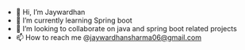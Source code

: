 - 👋 Hi, I’m Jaywardhan
- 🌱 I’m currently learning Spring boot
- 💞️ I’m looking to collaborate on java and spring boot related projects
- 📫 How to reach me @jaywardhansharma06@gmail.com
  
<!---
shjay06/shjay06 is a ✨ special ✨ repository because its `README.md` (this file) appears on your GitHub profile.
You can click the Preview link to take a look at your changes.
--->
